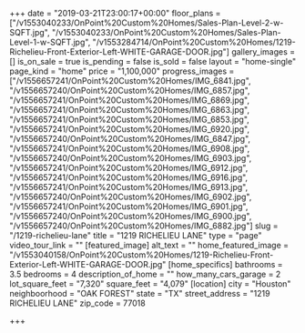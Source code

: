 +++
date = "2019-03-21T23:00:17+00:00"
floor_plans = ["/v1553040233/OnPoint%20Custom%20Homes/Sales-Plan-Level-2-w-SQFT.jpg", "/v1553040233/OnPoint%20Custom%20Homes/Sales-Plan-Level-1-w-SQFT.jpg", "/v1553284714/OnPoint%20Custom%20Homes/1219-Richelieu-Front-Exterior-Left-WHITE-GARAGE-DOOR.jpg"]
gallery_images = []
is_on_sale = true
is_pending = false
is_sold = false
layout = "home-single"
page_kind = "home"
price = "1,100,000"
progress_images = ["/v1556657241/OnPoint%20Custom%20Homes/IMG_6841.jpg", "/v1556657240/OnPoint%20Custom%20Homes/IMG_6857.jpg", "/v1556657241/OnPoint%20Custom%20Homes/IMG_6869.jpg", "/v1556657241/OnPoint%20Custom%20Homes/IMG_6863.jpg", "/v1556657241/OnPoint%20Custom%20Homes/IMG_6853.jpg", "/v1556657241/OnPoint%20Custom%20Homes/IMG_6920.jpg", "/v1556657240/OnPoint%20Custom%20Homes/IMG_6847.jpg", "/v1556657241/OnPoint%20Custom%20Homes/IMG_6908.jpg", "/v1556657240/OnPoint%20Custom%20Homes/IMG_6903.jpg", "/v1556657241/OnPoint%20Custom%20Homes/IMG_6912.jpg", "/v1556657241/OnPoint%20Custom%20Homes/IMG_6916.jpg", "/v1556657241/OnPoint%20Custom%20Homes/IMG_6913.jpg", "/v1556657240/OnPoint%20Custom%20Homes/IMG_6902.jpg", "/v1556657241/OnPoint%20Custom%20Homes/IMG_6901.jpg", "/v1556657240/OnPoint%20Custom%20Homes/IMG_6900.jpg", "/v1556657240/OnPoint%20Custom%20Homes/IMG_6882.jpg"]
slug = "/1219-richelieu-lane"
title = "1219 RICHELIEU LANE"
type = "page"
video_tour_link = ""
[featured_image]
alt_text = ""
home_featured_image = "/v1553040158/OnPoint%20Custom%20Homes/1219-Richelieu-Front-Exterior-Left-WHITE-GARAGE-DOOR.jpg"
[home_specifics]
bathrooms = 3.5
bedrooms = 4
description_of_home = ""
how_many_cars_garage = 2
lot_square_feet = "7,320"
square_feet = "4,079"
[location]
city = "Houston"
neighboorhood = "OAK FOREST"
state = "TX"
street_address = "1219 RICHELIEU LANE"
zip_code = 77018

+++
